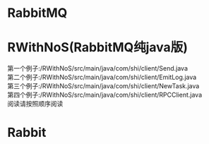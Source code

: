 # RabbitMQ
# RWithNoS(RabbitMQ纯java版)
第一个例子:/RWithNoS/src/main/java/com/shi/client/Send.java<br>
第二个例子:/RWithNoS/src/main/java/com/shi/client/EmitLog.java<br>
第三个例子:/RWithNoS/src/main/java/com/shi/client/NewTask.java<br>
第四个例子:/RWithNoS/src/main/java/com/shi/client/RPCClient.java<br>
阅读请按照顺序阅读<br>

# Rabbit<br>
